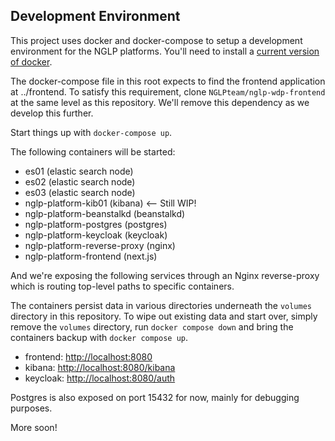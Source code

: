 ## Development Environment

This project uses docker and docker-compose to setup a development environment for the NGLP platforms. You'll need to install a [current version of docker](https://docs.docker.com/docker-for-mac/install/).

The docker-compose file in this root expects to find the frontend application at ../frontend. To satisfy this requirement, clone `NGLPteam/nglp-wdp-frontend` at the same level as this repository. We'll remove this dependency as we develop this further.

Start things up with `docker-compose up`.

The following containers will be started:

- es01 (elastic search node)
- es02 (elastic search node)
- es03 (elastic search node)
- nglp-platform-kib01 (kibana) <-- Still WIP!
- nglp-platform-beanstalkd (beanstalkd)
- nglp-platform-postgres (postgres)
- nglp-platform-keycloak (keycloak)
- nglp-platform-reverse-proxy (nginx)
- nglp-platform-frontend (next.js)

And we're exposing the following services through an Nginx reverse-proxy which is routing top-level paths to specific containers.

The containers persist data in various directories underneath the `volumes` directory in this repository. To wipe out existing data and start over, simply remove the `volumes` directory, run `docker compose down` and bring the containers backup with `docker compose up`.

- frontend: [http://localhost:8080](http://localhost:8080)
- kibana: [http://localhost:8080/kibana](http://localhost:8080/kibana)
- keycloak: [http://localhost:8080/auth](http://localhost:8080/auth)

Postgres is also exposed on port 15432 for now, mainly for debugging purposes.

More soon!